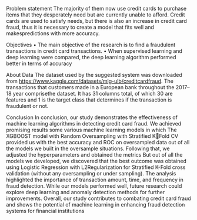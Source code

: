 Problem statement
The majority of them now use credit cards to purchase items that they desperately need but are currently unable to afford. 
Credit cards are used to satisfy needs, but there is also an increase in credit card fraud, thus it is necessary to create a model that fits well and makespredictions with more accuracy.

Objectives
• The main objective of the research is to find a fraudulent transactions in credit card
transactions.
• When supervised learning and deep learning were compared, the deep learning
algorithm performed better in terms of accuracy

About Data 
The dataset used by the suggested system was downloaded from 
https://www.kaggle.com/datasets/mlg-ulb/creditcardfraud. The transactions that customers 
made in a European bank throughout the 2017–18 year comprisethe dataset. It has 31 
columns total, of which 30 are features and 1 is the target class that determines if the 
transaction is fraudulent or not.

Conclusion
In conclusion, our study demonstrates the effectiveness of machine learning algorithms in
detecting credit card fraud. We achieved promising results some various machine learning
models in which The XGBOOST model with Random Oversampling with Stratified KFold CV provided us with the best accuracy and ROC on oversampled data out of all the
models we built in the oversample situations.
Following that, we adjusted the hyperparameters and obtained the metrics But out of all
the models we developed, we discovered that the best outcome was obtained using
Logistic Regression with L2Regularization for Stratified K-Fold cross validation (without
any oversampling or under sampling).
The analysis highlighted the importance of transaction amount, time, and frequency in
fraud detection. While our models performed well, future research could explore deep
learning and anomaly detection methods for further improvements.
Overall, our study contributes to combating credit card fraud and shows the potential of
machine learning in enhancing fraud detection systems for financial institutions
